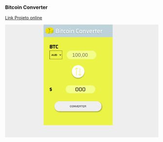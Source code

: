 ### Bitcoin Converter

<a href="" target="_blank">Link Projeto online</a>

![](https://github.com/eduardonk9999/BitcoinConverter/blob/master/imgs/capa.png "Logo") 